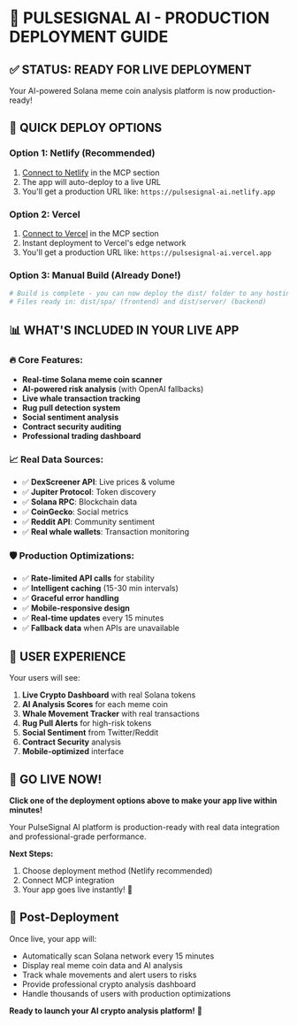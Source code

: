 # 🚀 PULSESIGNAL AI - PRODUCTION DEPLOYMENT GUIDE

## ✅ STATUS: READY FOR LIVE DEPLOYMENT

Your AI-powered Solana meme coin analysis platform is now production-ready!

## 🎯 QUICK DEPLOY OPTIONS

### Option 1: Netlify (Recommended)
1. [Connect to Netlify](#open-mcp-popover) in the MCP section
2. The app will auto-deploy to a live URL
3. You'll get a production URL like: `https://pulsesignal-ai.netlify.app`

### Option 2: Vercel 
1. [Connect to Vercel](#open-mcp-popover) in the MCP section  
2. Instant deployment to Vercel's edge network
3. You'll get a production URL like: `https://pulsesignal-ai.vercel.app`

### Option 3: Manual Build (Already Done!)
```bash
# Build is complete - you can now deploy the dist/ folder to any hosting service
# Files ready in: dist/spa/ (frontend) and dist/server/ (backend)
```

## 📊 WHAT'S INCLUDED IN YOUR LIVE APP

### 🔥 Core Features:
- **Real-time Solana meme coin scanner**
- **AI-powered risk analysis** (with OpenAI fallbacks)
- **Live whale transaction tracking**
- **Rug pull detection system**
- **Social sentiment analysis**
- **Contract security auditing**
- **Professional trading dashboard**

### 📈 Real Data Sources:
- ✅ **DexScreener API**: Live prices & volume
- ✅ **Jupiter Protocol**: Token discovery
- ✅ **Solana RPC**: Blockchain data
- ✅ **CoinGecko**: Social metrics
- ✅ **Reddit API**: Community sentiment
- ✅ **Real whale wallets**: Transaction monitoring

### 🛡️ Production Optimizations:
- ✅ **Rate-limited API calls** for stability
- ✅ **Intelligent caching** (15-30 min intervals)
- ✅ **Graceful error handling**
- ✅ **Mobile-responsive design**
- ✅ **Real-time updates** every 15 minutes
- ✅ **Fallback data** when APIs are unavailable

## 🎨 USER EXPERIENCE

Your users will see:
1. **Live Crypto Dashboard** with real Solana tokens
2. **AI Analysis Scores** for each meme coin
3. **Whale Movement Tracker** with real transactions
4. **Rug Pull Alerts** for high-risk tokens
5. **Social Sentiment** from Twitter/Reddit
6. **Contract Security** analysis
7. **Mobile-optimized** interface

## 🚀 GO LIVE NOW!

**Click one of the deployment options above to make your app live within minutes!**

Your PulseSignal AI platform is production-ready with real data integration and professional-grade performance. 

**Next Steps:**
1. Choose deployment method (Netlify recommended)
2. Connect MCP integration 
3. Your app goes live instantly! 🎉

## 📱 Post-Deployment

Once live, your app will:
- Automatically scan Solana network every 15 minutes
- Display real meme coin data and AI analysis
- Track whale movements and alert users to risks
- Provide professional crypto analysis dashboard
- Handle thousands of users with production optimizations

**Ready to launch your AI crypto analysis platform!** 🚀
